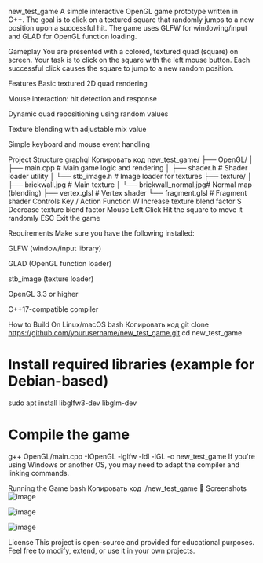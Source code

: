 new_test_game
A simple interactive OpenGL game prototype written in C++. The goal is to click on a textured square that randomly jumps to a new position upon a successful hit. The game uses GLFW for windowing/input and GLAD for OpenGL function loading.

 Gameplay
You are presented with a colored, textured quad (square) on screen.
Your task is to click on the square with the left mouse button.
Each successful click causes the square to jump to a new random position.

 Features
Basic textured 2D quad rendering

Mouse interaction: hit detection and response

Dynamic quad repositioning using random values

Texture blending with adjustable mix value

Simple keyboard and mouse event handling

 Project Structure
graphql
Копировать код
new_test_game/
├── OpenGL/
│   ├── main.cpp            # Main game logic and rendering
│   ├── shader.h            # Shader loader utility
│   └── stb_image.h         # Image loader for textures
├── texture/
│   ├── brickwall.jpg       # Main texture
│   └── brickwall_normal.jpg# Normal map (blending)
├── vertex.glsl             # Vertex shader
└── fragment.glsl           # Fragment shader
 Controls
Key / Action	Function
W	Increase texture blend factor
S	Decrease texture blend factor
Mouse Left Click	Hit the square to move it randomly
ESC	Exit the game

 Requirements
Make sure you have the following installed:

GLFW (window/input library)

GLAD (OpenGL function loader)

stb_image (texture loader)

OpenGL 3.3 or higher

C++17-compatible compiler

 How to Build
On Linux/macOS
bash
Копировать код
git clone https://github.com/yourusername/new_test_game.git
cd new_test_game

# Install required libraries (example for Debian-based)
sudo apt install libglfw3-dev libglm-dev

# Compile the game
g++ OpenGL/main.cpp -IOpenGL -lglfw -ldl -lGL -o new_test_game
If you're using Windows or another OS, you may need to adapt the compiler and linking commands.

 Running the Game
bash
Копировать код
./new_test_game
📸 Screenshots
![image](https://github.com/user-attachments/assets/be10dbe3-63af-47ae-844b-a0932e2de834)

![image](https://github.com/user-attachments/assets/7148f698-2477-4422-901a-1ab036034bef)

![image](https://github.com/user-attachments/assets/09c18b5d-ee35-48a3-af9f-d8a36ae547fb)


 License
This project is open-source and provided for educational purposes.
Feel free to modify, extend, or use it in your own projects.

